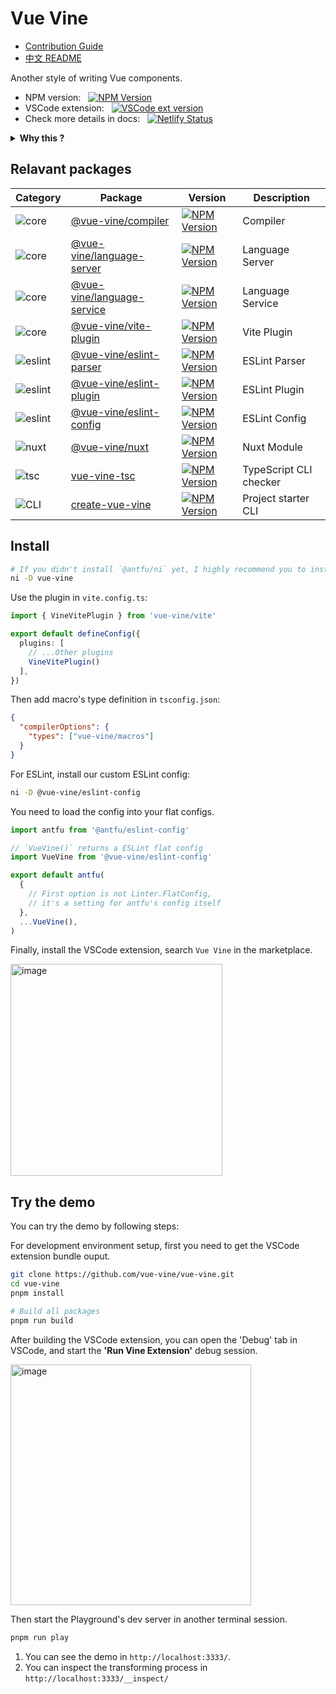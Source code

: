 # Vue Vine

- [Contribution Guide](./CONTRIBUTING.md)
- [中文 README](./README-CN.md)

Another style of writing Vue components.

- NPM version: &nbsp; [![NPM Version](https://img.shields.io/npm/v/vue-vine)](https://www.npmjs.com/package/vue-vine)
- VSCode extension: &nbsp; [![VSCode ext version](https://img.shields.io/visual-studio-marketplace/v/shenqingchuan.vue-vine-extension)](https://marketplace.visualstudio.com/items?itemName=shenqingchuan.vue-vine-extension)
- Check more details in docs: &nbsp; [![Netlify Status](https://api.netlify.com/api/v1/badges/ff99c4c5-2766-4716-81db-599ce4346647/deploy-status)](https://app.netlify.com/sites/vue-vine/deploys)

<details>
  <summary>
    <b>Why this ?</b>
  </summary>
  <br>

  There are many discussions in community that hopes for a solution that supports writing multiple Vue components in a single file. That's why `Vue Vine` was born.

  `Vue Vine` was designed to provide more flexibility of managing Vue components. It is a parallel style to SFC.

  Take a quick view:

  ![Quick view](./packages/docs/src/public/highlight-demo.png)

</details>

## Relavant packages

| Category | Package | Version | Description |
| --- | --- | --- | --- |
| ![core](https://img.shields.io/badge/vue_vine-core-blue) | [@vue-vine/compiler](./packages/compiler) | [![NPM Version](https://img.shields.io/npm/v/@vue-vine/compiler)](https://www.npmjs.com/package/@vue-vine/compiler) | Compiler |
| ![core](https://img.shields.io/badge/vue_vine-core-blue) | [@vue-vine/language-server](./packages/language-server) | [![NPM Version](https://img.shields.io/npm/v/@vue-vine/language-server)](https://www.npmjs.com/package/@vue-vine/language-server) | Language Server |
| ![core](https://img.shields.io/badge/vue_vine-core-blue) | [@vue-vine/language-service](./packages/language-service) | [![NPM Version](https://img.shields.io/npm/v/@vue-vine/language-service)](https://www.npmjs.com/package/@vue-vine/language-service) | Language Service |
| ![core](https://img.shields.io/badge/vue_vine-core-blue) | [@vue-vine/vite-plugin](./packages/vite-plugin) | [![NPM Version](https://img.shields.io/npm/v/@vue-vine/vite-plugin)](https://www.npmjs.com/package/@vue-vine/vite-plugin) | Vite Plugin |
| ![eslint](https://img.shields.io/badge/vue_vine-eslint-gold) | [@vue-vine/eslint-parser](./packages/eslint-parser) | [![NPM Version](https://img.shields.io/npm/v/@vue-vine/eslint-parser)](https://www.npmjs.com/package/@vue-vine/eslint-parser) | ESLint Parser |
| ![eslint](https://img.shields.io/badge/vue_vine-eslint-gold) | [@vue-vine/eslint-plugin](./packages/eslint-plugin) | [![NPM Version](https://img.shields.io/npm/v/@vue-vine/eslint-plugin)](https://www.npmjs.com/package/@vue-vine/eslint-plugin) | ESLint Plugin |
| ![eslint](https://img.shields.io/badge/vue_vine-eslint-gold) | [@vue-vine/eslint-config](./packages/eslint-config) | [![NPM Version](https://img.shields.io/npm/v/@vue-vine/eslint-config)](https://www.npmjs.com/package/@vue-vine/eslint-config) | ESLint Config |
| ![nuxt](https://img.shields.io/badge/vue_vine-nuxt-green) | [@vue-vine/nuxt](./packages/nuxt-module) | [![NPM Version](https://img.shields.io/npm/v/@vue-vine/nuxt)](https://www.npmjs.com/package/@vue-vine/nuxt) | Nuxt Module |
| ![tsc](https://img.shields.io/badge/vue_vine-tsc-violet) | [vue-vine-tsc](./packages/tsc) | [![NPM Version](https://img.shields.io/npm/v/vue-vine-tsc)](https://www.npmjs.com/package/vue-vine-tsc) | TypeScript CLI checker |
| ![CLI](https://img.shields.io/badge/vue_vine-cli-cyan) | [create-vue-vine](./packages/create-vue-vine) | [![NPM Version](https://img.shields.io/npm/v/create-vue-vine)](https://www.npmjs.com/package/create-vue-vine) | Project starter CLI |

## Install

```bash
# If you didn't install `@antfu/ni` yet, I highly recommend you to install it.
ni -D vue-vine
```

Use the plugin in `vite.config.ts`:

```ts
import { VineVitePlugin } from 'vue-vine/vite'

export default defineConfig({
  plugins: [
    // ...Other plugins
    VineVitePlugin()
  ],
})
```

Then add macro's type definition in `tsconfig.json`:

```json
{
  "compilerOptions": {
    "types": ["vue-vine/macros"]
  }
}
```

For ESLint, install our custom ESLint config:

```bash
ni -D @vue-vine/eslint-config
```

You need to load the config into your flat configs.

```js
import antfu from '@antfu/eslint-config'

// `VueVine()` returns a ESLint flat config
import VueVine from '@vue-vine/eslint-config'

export default antfu(
  {
    // First option is not Linter.FlatConfig,
    // it's a setting for antfu's config itself
  },
  ...VueVine(),
)
```

Finally, install the VSCode extension, search `Vue Vine` in the marketplace.

<img width="339" alt="image" src="https://github.com/vue-vine/vue-vine/assets/46062972/d86867d3-5a63-4541-b318-f5543f90cf0e">

## Try the demo

You can try the demo by following steps:

For development environment setup, first you need to get the VSCode extension bundle ouput.

```bash
git clone https://github.com/vue-vine/vue-vine.git
cd vue-vine
pnpm install

# Build all packages
pnpm run build
```

After building the VSCode extension, you can open the 'Debug' tab in VSCode, and start the **'Run Vine Extension'** debug session.

<img width="385" alt="image" src="https://github.com/vue-vine/vue-vine/assets/46062972/374b77a4-9d49-4eb6-a84b-f7ab64b99bdf">

Then start the Playground's dev server in another terminal session.

```bash
pnpm run play
```

1. You can see the demo in `http://localhost:3333/`.
2. You can inspect the transforming process in `http://localhost:3333/__inspect/`
